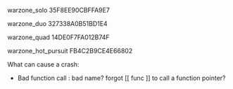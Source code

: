 
warzone_solo 35F8EE90CBFFA9E7

warzone_duo 327338A0B51BD1E4

warzone_quad 14DE0F7FA012B74F

warzone_hot_pursuit FB4C2B9CE4E66802

What can cause a crash:

- Bad function call : bad name? forgot [[ func ]] to call a function pointer?

